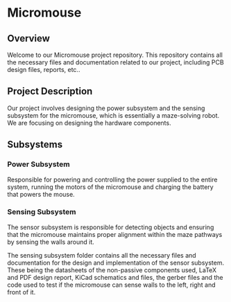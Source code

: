 # Micromouse
## Overview
Welcome to our Micromouse project repository. This repository contains all the necessary files and documentation related to our project, including PCB design files, reports, etc..

## Project Description
Our project involves designing the power subsystem and the sensing subsystem for the micromouse, which is essentially a maze-solving robot. We are focusing on designing the hardware components.

## Subsystems
### Power Subsystem
Responsible for powering and controlling the power supplied to the entire system, running the motors of the micromouse and charging the battery that powers the mouse.
### Sensing Subsystem
The sensor subsystem is responsible for detecting objects and ensuring that the micromouse maintains proper alignment within the maze pathways by sensing the walls around it.

The sensing subsystem folder contains all the necessary files and documentation for the design and implementation of the sensor subsystem. These being the datasheets of the non-passive components used, LaTeX and PDF design report, KiCad schematics and files, the gerber files and the code used to test if the micromouse can sense walls to the left, right and front of it.




